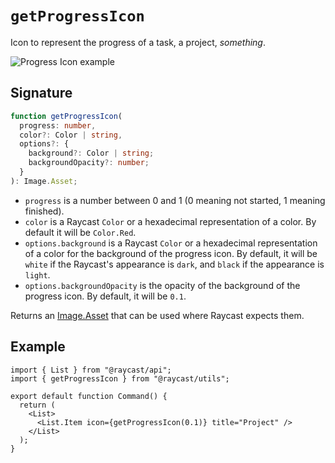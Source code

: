 # `getProgressIcon`

Icon to represent the progress of a task, a project, _something_.

![Progress Icon example](../../.gitbook/assets/utils-progress-icon.png)

## Signature

```ts
function getProgressIcon(
  progress: number,
  color?: Color | string,
  options?: {
    background?: Color | string;
    backgroundOpacity?: number;
  }
): Image.Asset;
```

- `progress` is a number between 0 and 1 (0 meaning not started, 1 meaning finished).
- `color` is a Raycast `Color` or a hexadecimal representation of a color. By default it will be `Color.Red`.
- `options.background` is a Raycast `Color` or a hexadecimal representation of a color for the background of the progress icon. By default, it will be `white` if the Raycast's appearance is `dark`, and `black` if the appearance is `light`.
- `options.backgroundOpacity` is the opacity of the background of the progress icon. By default, it will be `0.1`.

Returns an [Image.Asset](../../api-reference/user-interface/icons-and-images.md) that can be used where Raycast expects them.

## Example

```tsx
import { List } from "@raycast/api";
import { getProgressIcon } from "@raycast/utils";

export default function Command() {
  return (
    <List>
      <List.Item icon={getProgressIcon(0.1)} title="Project" />
    </List>
  );
}
```
